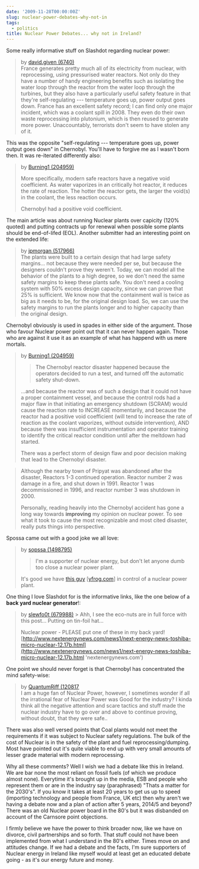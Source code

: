 ```yaml
---
date: '2009-11-28T00:00:00Z'
slug: nuclear-power-debates-why-not-in
tags:
  - politics
title: Nuclear Power Debates... why not in Ireland?
---
```


Some really informative stuff on Slashdot regarding nuclear power:

> by [david.given (6740)](http://slashdot.org/~david.given)  
>  France generates pretty much all of its electricity from nuclear, with
> reprocessing, using pressurised water reactors. Not only do they have a number
> of handy engineering benefits such as isolating the water loop through the
> reactor from the water loop through the turbines, but they also have a
> particularly useful safety feature in that they're self-regulating ---
> temperature goes up, power output goes down. France has an excellent safety
> record; I can find only one major incident, which was a coolant spill in 2008.
> They even do their own waste reprocessing into plutonium, which is then reused
> to generate more power. Unaccountably, terrorists don't seem to have stolen
> any of it.

This was the opposite "self-regulating --- temperature goes up, power output
goes down" in Chernobyl. You'll have to forgive me as I wasn't born then. It was
re-iterated differently also:

> by [Burning1 (204959)](http://slashdot.org/~Burning1)
>
> More specifically, modern safe reactors have a negative void coefficient. As
> water vaporizes in an critically hot reactor, it reduces the rate of reaction.
> The hotter the reactor gets, the larger the void(s) in the coolant, the less
> reaction occurs.
>
> Chernobyl had a positive void coefficient.

The main article was about running Nuclear plants over capicity (120% quoted)
and putting contracts up for renewal when possible some plants should be
end-of-lifed (EOL). Another submitter had an interesting point on the extended
life:

> by [jpmorgan (517966)](http://slashdot.org/~jpmorgan)  
>  The plants were built to a certain design that had large safety margins...
> not because they were needed per se, but because the designers couldn't prove
> they weren't. Today, we can model all the behavior of the plants to a high
> degree, so we don't need the same safety margins to keep these plants safe.
> You don't need a cooling system with 50% excess design capacity, since we can
> prove that 25% is sufficient. We know now that the containment wall is twice
> as big as it needs to be, for the original design load. So, we can use the
> safety margins to run the plants longer and to higher capacity than the
> original design.

Chernobyl obviously is used in spades in either side of the argument. Those who
favour Nuclear power point out that it can never happen again. Those who are
against it use it as an example of what has happend with us mere mortals.

> by [Burning1 (204959)](http://slashdot.org/~Burning1)
>
> > The Chernobyl reactor disaster happened because the operators decided to run
> > a test, and turned off the automatic safety shut-down.
>
> ...and because the reactor was of such a design that it could not have a
> proper containment vessel, and because the control rods had a major flaw in
> that initiating an emergency shutdown (SCRAM) would cause the reaction rate to
> INCREASE momentarily, and because the reactor had a positive void coefficient
> (will tend to increase the rate of reaction as the coolant vaporizes, without
> outside intervention), AND because there was insufficient instrumentation and
> operator training to identify the critical reactor condition until after the
> meltdown had started.
>
> There was a perfect storm of design flaw and poor decision making that lead to
> the Chernobyl disaster.

> Although the nearby town of Pripyat was abandoned after the disaster, Reactors
> 1-3 continued operation. Reactor number 2 was damage in a fire, and shut down
> in 1991. Reactor 1 was decommissioned in 1996, and reactor number 3 was
> shutdown in 2000.
>
> Personally, reading heavily into the Chernobyl accident has gone a long way
> towards **improving** my opinion on nuclear power. To see what it took to
> cause the most recognizable and most cited disaster, really puts things into
> perspective.

Spossa came out with a good joke we all love:

> by [sopssa (1498795)](http://slashdot.org/~sopssa)
>
> > I'm a supporter of nuclear energy, but don't let anyone dumb too close a
> > nuclear power plant.
>
> It's good we have [this guy](http://yfrog.com/04nuclearguyj 'yfrog.com')
> [[yfrog.com](http://yfrog.com)] in control of a nuclear power plant.

One thing I love Slashdot for is the informative links, like the one below of a
**back yard nuclear generator**!:

> by [slewfo0t (679988)](http://slashdot.org/~slewfo0t) >
> [](http://www.fullcord.net/ 'http://www.fullcord.net/') Ahh, I see the
> eco-nuts are in full force with this post... Putting on tin-foil hat...
>
> Nuclear power - PLEASE put one of these in my back yard!
> [http://www.nextenergynews.com/news1/next-energy-news-toshiba-micro-nuclear-12.17b.html](http://www.nextenergynews.com/news1/next-energy-news-toshiba-micro-nuclear-12.17b.html 'nextenergynews.com')

One point we should never forget is that Chernobyl has concentrated the mind
safety-wise:

> by [QuantumRiff (120817](http://slashdot.org/~QuantumRiff)  
>  I am a huge fan of Nuclear Power, however, I sometimes wonder if all the
> irrational fear of Nuclear Power was Good for the industry? I kinda think all
> the negative attention and scare tactics and stuff made the nuclear industry
> have to go over and above to continue proving, without doubt, that they were
> safe..

There was also well versed points that Coal plants would not meet the
requirements if it was subject to Nuclear safety regulations. The bulk of the
cost of Nuclear is in the safety of the plant and fuel reprocessing/dumping.
Most have pointed out it's quite viable to end up with very small amounts of
lesser grade material with modern reprocessing.

Why all these comments? Well I wish we had a debate like this in Ireland. We are
bar none the most reliant on fossil fuels (of which we produce almost none).
Everytime it's brought up in the media, ESB and people who represent them or are
in the industry say (paraphrased) "Thats a matter for the 2030's". If you know
it takes at least 20 years to get us up to speed (importing technology and
people from France, UK etc) then why aren't we having a debate now and a plan of
action after 5 years, 2014/5 and beyond? There was an old Nuclear power board in
the 80's but it was disbanded on account of the Carnsore point objections.

I firmly believe we have the power to think broader now, like we have on
divorce, civil partnerships and so forth. That stuff could not have been
implemented from what I understand in the 80's either. Times move on and
attitudes change. If we had a debate and the facts, I'm sure supporters of
Nuclear energy in Ireland like myself would at least get an educated debate
going - as it's our energy future and money.
